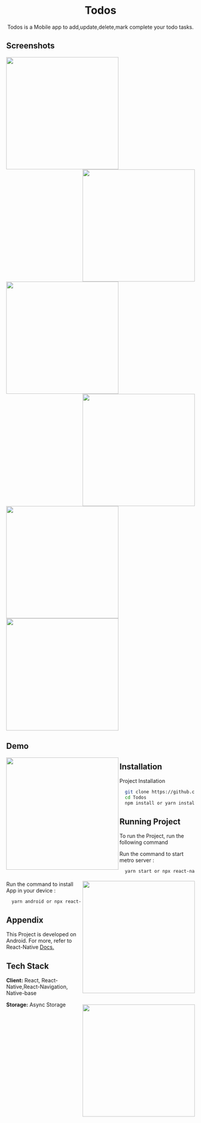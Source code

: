 <h1 align="center">Todos</h1>

<p align="center">Todos is a Mobile app to add,update,delete,mark complete your todo tasks.</p>

## Screenshots
<img src="https://www.linkpicture.com/q/Screenshot_2021-11-07-18-03-17-770_com.todos_google-pixel4-ohsoorange-portrait.png" width=300 align="left"/>
<img src="https://www.linkpicture.com/q/Screenshot_2021-11-07-18-03-20-009_com.todos_google-pixel4-ohsoorange-portrait.png" width=300 align="right"/>
<img src="https://www.linkpicture.com/q/Screenshot_2021-11-07-18-05-04-920_com.todos_google-pixel4-ohsoorange-portrait.png" width=300 align="left"/>
<img src="https://www.linkpicture.com/q/Screenshot_2021-11-07-18-05-09-341_com.todos_google-pixel4-ohsoorange-portrait.png" width=300 align="right"/>
<img src="https://www.linkpicture.com/q/Screenshot_2021-11-07-18-05-12-379_com.todos_google-pixel4-ohsoorange-portrait.png" width=300 align="left"/>
<img src="https://www.linkpicture.com/q/Screenshot_2021-11-07-18-05-17-370_com.todos_google-pixel4-ohsoorange-portrait.png" width=300 />


## Demo
<img src="https://im4.ezgif.com/tmp/ezgif-4-3c84c7cc9c49.gif" width=300 align="left" style="margin-bottom: 30px"/>
<img src="https://im4.ezgif.com/tmp/ezgif-4-ffbec9c51684.gif" width=300 align="right" style="margin-bottom: 30px"/>
<img src="https://im4.ezgif.com/tmp/ezgif-4-1bf48ed331ca.gif" width=300 align="right"" style="margin-bottom: 30px"/>



## Installation

Project Installation

```bash
  git clone https://github.com/piratechetan/Todos.git
  cd Todos
  npm install or yarn install
```

## Running Project

To run the Project, run the following command

Run the command to start metro server :

```bash
  yarn start or npx react-native start
```

Run the command to install App in your device :

```bash
  yarn android or npx react-native run-android
```

## Appendix

This Project is developed on Android. For more, refer to React-Native [Docs.](https://reactnative.dev/docs/getting-started)

## Tech Stack

**Client:** React, React-Native,React-Navigation, Native-base

**Storage:** Async Storage
